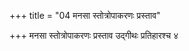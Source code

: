 +++
title = "04 मनसा स्तोत्रोपाकरणः प्रस्ताव"

+++
मनसा स्तोत्रोपाकरणः प्रस्ताव उद्गीथः प्रतिहारश्च ४